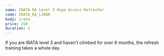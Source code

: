 ```yaml
---
name: IRATA RA Level 3 Rope Access Refresher
code: IRATA_RA_L3RAR
body: irata
price: 250
duration: 1
---
```


If you are IRATA level 3 and haven’t climbed for over 6 months, the refresh training takes a whole day.